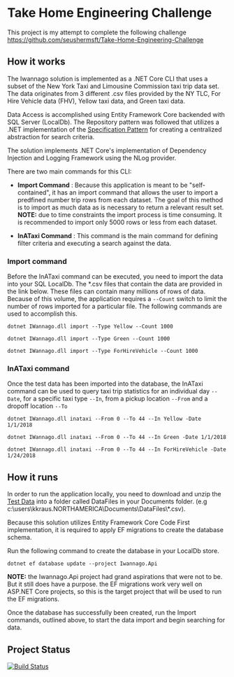 # Take Home Engineering Challenge
This project is my attempt to complete the following challenge
https://github.com/seushermsft/Take-Home-Engineering-Challenge

## How it works
The Iwannago solution is implemented as a .NET Core CLI that uses a subset of the New York Taxi and Limousine Commission taxi trip data set.  The data originates from 3 different .csv files provided by the NY TLC, For Hire Vehicle data (FHV), Yellow taxi data, and Green taxi data.

Data Access is accomplished using Entity Framework Core backended with SQL Server (LocalDb).  The Repository pattern was followed that utilizes a .NET implementation of the [Specification Pattern](https://www.martinfowler.com/apsupp/spec.pdf) for creating a centralized abstraction for search criteria.

The solution implements .NET Core's implementation of Dependency Injection and Logging Framework using the NLog provider.

There are two main commands for this CLI:

- __Import Command__ :  Because this application is meant to be "self-contained", it has an import command that allows the user to import a predfined number trip rows from each dataset.  The goal of this method is to import as much data as is necessary to return a relevant result set.  __NOTE:__ due to time constraints the import process is time consuming.  It is recommended to import only 5000 rows or less from each dataset.

- __InATaxi Command__ : This command is the main command for defining filter criteria and executing a search against the data.



### Import command
Before the InATaxi command can be executed, you need to import the data into your SQL LocalDb.  The *.csv files that contain the data are provided in the link below.  These files can contain many millions of rows of data.  Because of this volume, the application requires a `--Count` switch to limit the number of rows imported for a particular file.  The following commands are used to accomplish this.




`dotnet IWannago.dll import --Type Yellow --Count 1000`

`dotnet IWannago.dll import --Type Green --Count 1000`

`dotnet IWannago.dll import --Type ForHireVehicle --Count 1000`


### InATaxi command
Once the test data has been imported into the database, the InATaxi command can be used to query taxi trip statistics for an individual day `--Date`, for a specific taxi type `--In`, from a pickup location `--From` and a dropoff location `--To`

`dotnet IWannago.dll inataxi --From 0 --To 44 --In Yellow -Date 1/1/2018`

`dotnet IWannago.dll inataxi --From 0 --To 44 --In Green -Date 1/1/2018`

`dotnet IWannago.dll inataxi --From 0 --To 44 --In ForHireVehicle -Date 1/24/2018`

## How it runs
In order to run the application locally, you need to download and unzip the [Test Data](https://sqlvakjnqkwpjkvio2.blob.core.windows.net/takehomeengineeringchallenge/tripdata.zip) into a folder called DataFiles in your Documents folder. (e.g c:\users\kkraus.NORTHAMERICA\Documents\DataFiles\\*.csv).

Because this solution utilizes Entity Framework Core Code First implementation, it is required to apply EF migrations to create the database schema.

Run the following command to create the database in your LocalDb store.

`dotnet ef database update --project Iwannago.Api`

__NOTE:__ the Iwannago.Api project had grand aspirations that were not to be.  But it still does have a purpose.  the EF migrations work very well on ASP.NET Core projects, so this is the target project that will be used to run the EF migrations.

Once the database has successfully been created, run the Import commands, outlined above, to start the data import and begin searching for data.


## Project Status

[![Build Status](https://dev.azure.com/kkraus/Take%20Home%20Engineering%20Challenge/_apis/build/status/kwkraus.TakeHomeEngineeringChallenge?branchName=master)](https://dev.azure.com/kkraus/Take%20Home%20Engineering%20Challenge/_build/latest?definitionId=19&branchName=master)
